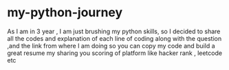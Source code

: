 # my-python-journey
As I am in 3 year , I am just brushing my python skills, so I decided to share all the codes and explanation of each line of coding along with the question ,and the link from where I am doing so you can copy my code and build a great resume my sharing you scoring of platform like hacker rank , leetcode etc 
